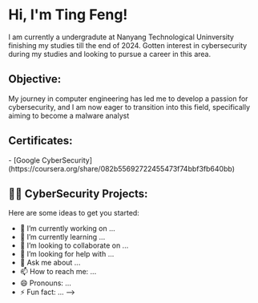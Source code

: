 <h1>Hi, I'm Ting Feng!</h1>
I am currently a undergradute at Nanyang Technological Uninversity finishing my studies till the end of 2024. Gotten interest in cybersecurity during my studies and looking to pursue a career in this area.  

<h2> Objective: </h2>
My journey in computer engineering has led me to develop a passion for cybersecurity, and I am now eager to transition into this field, specifically aiming to become a malware analyst

<h2> Certificates: </h2>
- [Google CyberSecurity](https://coursera.org/share/082b55692722455473f74bbf3fb640bb)


<h2>👨‍💻 CyberSecurity Projects:</h2>

Here are some ideas to get you started:

- 🔭 I’m currently working on ...
- 🌱 I’m currently learning ...
- 👯 I’m looking to collaborate on ...
- 🤔 I’m looking for help with ...
- 💬 Ask me about ...
- 📫 How to reach me: ...
- 😄 Pronouns: ...
- ⚡ Fun fact: ...
-->


